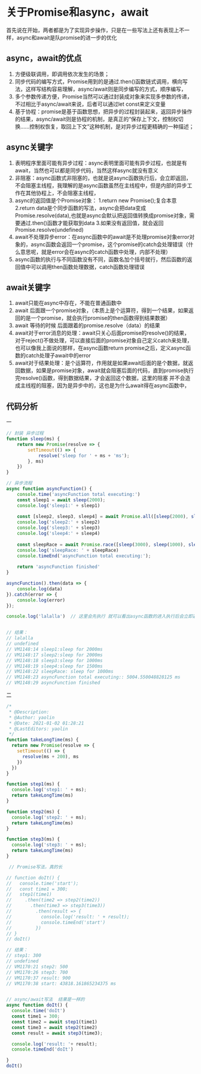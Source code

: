 # 关于Promise和async，await

首先说在开始，两者都是为了实现异步操作，只是在一些写法上还有表现上不一样，async和await是队promise的进一步的优化



## async，await的优点

1. 方便级联调用，即调用依次发生的场景；
2. 同步代码的编写方式，Promise用到的是通过.then()函数链式调用，横向写法，这样写结构容易理解，async/await则是同步编写的方式，顺序编写，
3. 多个参数传递方便，Promise当然可以通过封装成对象来实现多参数的传递，不过相比于async/await来说，后者可以通过let const来定义变量
4. 基于协程：promise是基于函数思想，把异步的过程封装起来，返回异步操作的结果，async/await则是协程的机制，是真正的“保存上下文，控制权切换……控制权恢复，取回上下文”这种机制，是对异步过程更精确的一种描述；





## async关键字

1. 表明程序里面可能有异步过程：async表明里面可能有异步过程，也就是有await，当然也可以都是同步代码，当然这样async就没有意义
2. 非阻塞：async函数式非阻塞的，也就是说async函数执行后，会立即返回，不会阻塞主线程，我理解的是async函数虽然在主线程中，但是内部的异步工作在其他协程上，不会阻塞主线程，
3. async的返回值是个Promise对象：
   1.return new Promise();复合本意
   2.return data是个同步函数的写法，async会把data变成Promise.resolve(data),也就是async会默认把返回值转换成promise对象，需要通过.then()函数才能获取到data
   3.如果没有返回值，就会返回Promise.resolve(undefined)
4. await不处理异步error：在async函数中的await是不处理promise对象error对象的，async函数会返回一个promise，这个promise的catch会处理错误（什么意思呢，就是error会在async的catch函数中处理，内部不处理）
5. async函数的执行与不同函数没有不同，函数名加个括号就行，然后函数的返回值中可以调用then函数处理数据，catch函数处理错误

## await关键字

1. await只能在async中存在，不能在普通函数中
2. await 后面跟一个promise对象，（本质上是个运算符，得到一个结果，如果返回的是一个promise，就会执行promise的then函数得到结果数据）
3. await 等待的时候 后面跟着的promise.resolve（data）的结果
4. await对于error消息的处理：await只关心后面promise的resolve()的结果，对于reject()不做处理，可以直接后面的promise对象自己定义catch来处理，也可以像我上面说的那样，在async函数return promise之后，定义async函数的catch处理子await中的error
5. await对于结果处理：是个运算符，作用就是如果await后面的是个数据，就返回数据，如果是promise对象，await就会阻塞后面的代码，直到promise执行完resolve()函数，得到数据结果，才会返回这个数据，这里的阻塞 并不会造成主线程的阻塞，因为是异步中的，这也是为什么await得在async函数中，





## 代码分析

一

```js
// 封装 异步过程
function sleep(ms) {
    return new Promise(resolve => {
        setTimeout(() => {
            resolve('sleep for ' + ms + 'ms');
        }, ms)
    })
}

// 异步流程
async function asyncFunction() {
    console.time('asyncFunction total executing:')
    const sleep1 = await sleep(2000);
    console.log('sleep1:' + sleep1)
    
    const [sleep2, sleep3, sleep4] = await Promise.all([sleep(2000), sleep(1000), sleep(1500)])
    console.log('sleep2:' + sleep2)
    console.log('sleep3:' + sleep3)
    console.log('sleep4:' + sleep4)
    
    const sleepRace = await Promise.race([sleep(3000), sleep(1000), sleep(1000)])
    console.log('sleepRace: ' + sleepRace)
    console.timeEnd('asyncFunction total executing:');
    
    return 'asyncFunction finished'
}

asyncFunction().then(data => {
    console.log(data)
}).catch(error => {
    console.log(error)
});

console.log('lalalla')  // 这里会先执行 就可以看出async函数的进入执行后会立即返回，不会阻塞主线程


// 结果：
// lalalla
// undefined
// VM1148:14 sleep1:sleep for 2000ms
// VM1148:17 sleep2:sleep for 2000ms
// VM1148:18 sleep3:sleep for 1000ms
// VM1148:19 sleep4:sleep for 1500ms
// VM1148:22 sleepRace: sleep for 1000ms
// VM1148:23 asyncFunction total executing:: 5004.550048828125 ms
// VM1148:29 asyncFunction finished
```



二

```js
/*
 * @Description: 
 * @Author: yaolin
 * @Date: 2021-01-02 01:28:21
 * @LastEditors: yaolin
 */
function takeLongTime(ms) {
  return new Promise(resolve => {
    setTimeout(() => {
      resolve(ms + 200), ms
    })
  })
}

function step1(ms) {
  console.log('step1: ' + ms);
  return takeLongTime(ms)
}

function step2(ms) {
  console.log('step2: ' + ms);
  return takeLongTime(ms)
}

function step3(ms) {
  console.log('step3: ' + ms);
  return takeLongTime(ms)
}

 // Promise写法，真的长

// function doIt() {
//   console.time('start');
//   const time1 = 300;
//   step1(time1)
//     .then(time2 => step2(time2))
//       .then(time3 => step3(time3))
//         .then(result => {
//           console.log('result: ' + result);
//           console.timeEnd('start')
//         })
// }
// doIt()

// 结果：
// step1: 300
// undefined
// VM1170:21 step2: 500
// VM1170:26 step3: 700
// VM1170:37 result: 900
// VM1170:38 start: 43818.161865234375 ms


// async/await写法  结果是一样的
async function doIt() {
  console.time('doIt')
  const time1 = 300;
  const time2 = await step1(time1)
  const time3 = await step2(time2)
  const result = await step3(time3);

  console.log('result: '+ result);
  console.timeEnd('doIt')

}
doIt()
 
```


